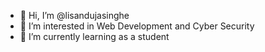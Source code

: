 - 👋 Hi, I’m @lisandujasinghe
- 👀 I’m interested in Web Development and Cyber Security
- 🌱 I’m currently learning as a student

<!---
lisandujasinghe/lisandujasinghe is a ✨ special ✨ repository because its `README.md` (this file) appears on your GitHub profile.
You can click the Preview link to take a look at your changes.
--->
